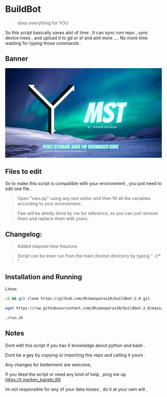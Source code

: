 # BuildBot
> does everything for YOU

So this script basically saves alot of time . It can sync rom repo , sync device trees , and upload it to gd or sf and alot more ....
No more time wasting for typing those commands .

## Banner
<p align="center">
<img src="https://github.com/dhimanparas20/buildbot-2.0/blob/main/mst.jpg" />

## Files to edit 
So to make this script is compatible with your environment , you just need to edit one file .  
> Open "vars.py" using any text editor and then fill all the variables according to your environment .
  
> Few will be alredy done by me for reference, so you can just remove them and replace them with yours .
  
## Changelog:
> Added elapsed time feauture.
  
> Script can be even run from the main (home) directory by typing " ./r* " .

## Installation and Running 

Linux:

```sh
cd && git clone https://github.com/dhimanparas20/buildbot-2.0.git 
```

```sh
wget https://raw.githubusercontent.com/dhimanparas20/buildbot-2.0/main/run.sh && chmod +x run.sh
```

```sh
./run.sh
```

## Notes
Dont edit this script if you hav 0 knowledge about python and bash .

Dont be a gey by copying or importing this repo and calling it yours .
  
Any changes for betterment are welcome,  

If you liked the script or need any kind of help , ping me up  https://t.me/ken_kaneki_69

Im not responsible for any of your data losses , do it at your own will .
